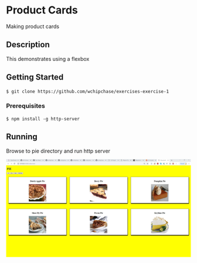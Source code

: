# Product Cards
Making product cards


## Description
This demonstrates using a flexbox

## Getting Started
```
$ git clone https://github.com/wchipchase/exercises-exercise-1
```
### Prerequisites
```
$ npm install -g http-server
```

## Running
Browse to pie directory and run http server

![page of pies](https://raw.githubusercontent.com/wchipchase/pie/master/screenshots/pie.JPG "a bunch of pies")
